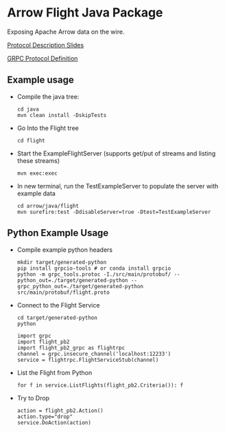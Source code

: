<!---
  Licensed to the Apache Software Foundation (ASF) under one
  or more contributor license agreements.  See the NOTICE file
  distributed with this work for additional information
  regarding copyright ownership.  The ASF licenses this file
  to you under the Apache License, Version 2.0 (the
  "License"); you may not use this file except in compliance
  with the License.  You may obtain a copy of the License at

    http://www.apache.org/licenses/LICENSE-2.0

  Unless required by applicable law or agreed to in writing,
  software distributed under the License is distributed on an
  "AS IS" BASIS, WITHOUT WARRANTIES OR CONDITIONS OF ANY
  KIND, either express or implied.  See the License for the
  specific language governing permissions and limitations
  under the License.
-->

# Arrow Flight Java Package

Exposing Apache Arrow data on the wire.

[Protocol Description Slides](https://www.slideshare.net/JacquesNadeau5/apache-arrow-flight-overview)

[GRPC Protocol Definition](https://github.com/apache/arrow/blob/master/format/Flight.proto)

## Example usage

* Compile the java tree:

    ```
    cd java
    mvn clean install -DskipTests
    ```

* Go Into the Flight tree

    ``` 
    cd flight
    ```


* Start the ExampleFlightServer (supports get/put of streams and listing these streams)

    ```
    mvn exec:exec
    ```

* In new terminal, run the TestExampleServer to populate the server with example data

    ```
    cd arrow/java/flight
    mvn surefire:test -DdisableServer=true -Dtest=TestExampleServer
    ```

## Python Example Usage

* Compile example python headers

    ```
    mkdir target/generated-python
    pip install grpcio-tools # or conda install grpcio
    python -m grpc_tools.protoc -I./src/main/protobuf/ --python_out=./target/generated-python --grpc_python_out=./target/generated-python src/main/protobuf/flight.proto
    ```

* Connect to the Flight Service

    ```
    cd target/generated-python
    python
    ```


    ```
    import grpc
    import flight_pb2
    import flight_pb2_grpc as flightrpc
    channel = grpc.insecure_channel('localhost:12233')
    service = flightrpc.FlightServiceStub(channel)
    ```

* List the Flight from Python

    ```
    for f in service.ListFlights(flight_pb2.Criteria()): f
    ```

* Try to Drop

    ```
    action = flight_pb2.Action()
    action.type="drop"
    service.DoAction(action)
    ```
